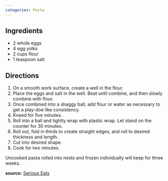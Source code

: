```yaml
---
categories: Pasta
---
```


## Ingredients

- 2 whole eggs
- 4 egg yolks
- 2 cups flour
- 1 teaspoon salt

## Directions

1. On a smooth work surface, create a well in the flour.
2. Place the eggs and salt in the well. Beat until combine, and then slowly combine with flour.
3. Once combined into a shaggy ball, add flour or water as necessary to get a play-doe like consistency.
4. Kneed for five minutes.
5. Roll into a ball and tightly wrap with plastic wrap. Let stand on the counter for 30 minutes.
6. Roll out, fold in thirds to create straight edges, and roll to desired thickness and length.
7. Cut into desired shape.
8. Cook for two minutes.

Uncooked pasta rolled into nests and frozen individually will keep for three weeks.

**source:** [Serious Eats](http://www.seriouseats.com/recipes/2015/01/fresh-egg-pasta.html)